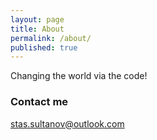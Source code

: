 ```yaml
---
layout: page
title: About
permalink: /about/
published: true
---
```


Changing the world via the code!

### Contact me

[stas.sultanov@outlook.com](mailto:stas.sultanov@outlook.com)